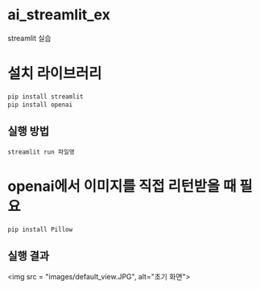 # ai_streamlit_ex
streamlit 실습

# 설치 라이브러리
```
pip install streamlit
pip install openai
```

## 실행 방법
```
streamlit run 파일명
```

# openai에서 이미지를 직접 리턴받을 때 필요
```
pip install Pillow
```

## 실행 결과
<img src = "images/default_view.JPG", alt="초기 화면">